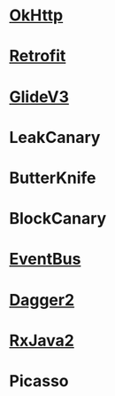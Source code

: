 # [OkHttp](https://github.com/assess15/SourceCode/blob/master/app/src/main/java/cn/ju/openProject/okHttp/OkHttp.md)
# [Retrofit](https://github.com/assess15/SourceCode/blob/master/app/src/main/java/cn/ju/openProject/retrofit/Retrofit.md)
# [GlideV3](https://github.com/assess15/SourceCode/blob/master/app/src/main/java/cn/ju/openProject/glide/Glide.md)
# LeakCanary
# ButterKnife
# BlockCanary
# [EventBus](https://github.com/assess15/SourceCode/blob/master/app/src/main/java/cn/ju/openProject/eventBus/EventBus.md)
# [Dagger2](https://github.com/assess15/SourceCode/blob/master/app/src/main/java/cn/ju/openProject/dagger2/Dagger2.md)
# [RxJava2](https://github.com/assess15/SourceCode/blob/master/app/src/main/java/cn/ju/openProject/rx/rxjava2/RxJava2.md)
# Picasso
